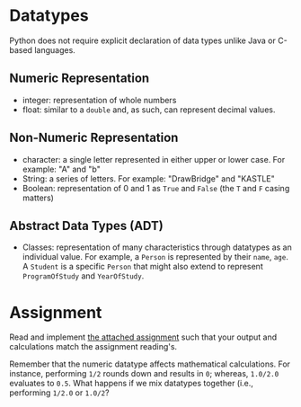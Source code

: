 # Datatypes
Python does not require explicit declaration of data types unlike Java or C-based languages.

## Numeric Representation
* integer: representation of whole numbers
* float: similar to a `double` and, as such, can represent decimal values. 

## Non-Numeric Representation
* character: a single letter represented in either upper or lower case. For example: "A" and "b"
* String: a series of letters.  For example: "DrawBridge" and "KASTLE"
* Boolean: representation of 0 and 1 as `True` and `False` (the `T` and `F` casing matters)

## Abstract Data Types (ADT)
* Classes: representation of many characteristics through datatypes as an individual value.  For example, a `Person` is represented by their `name`, `age`.  A `Student` is a specific `Person` that might also extend to represent `ProgramOfStudy` and `YearOfStudy`.

# Assignment
Read and implement [the attached assignment](https://github.com/kastle-lab/kastle-drawbridge/blob/master/foundation/supplementary-material/assignments/cs1160-lab02.pdf) such that your output and calculations match the assignment reading's.

Remember that the numeric datatype affects mathematical calculations. For instance, performing `1/2` rounds down and results in `0`; whereas, `1.0/2.0` evaluates to `0.5`.  What happens if we mix datatypes together (i.e., performing `1/2.0` or `1.0/2`?
